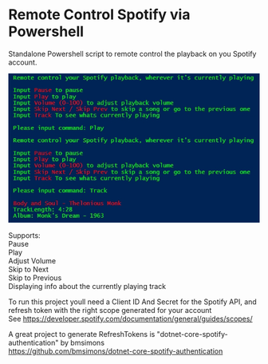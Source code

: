 # Remote Control Spotify via Powershell

Standalone Powershell script to remote control the playback on you Spotify account. 

![alt text](https://github.com/Grue91/PSotiMote/blob/master/Console.jpg)

Supports:  
Pause  
Play  
Adjust Volume  
Skip to Next  
Skip to Previous  
Displaying info about the currently playing track  

To run this project youll need a Client ID And Secret for the Spotify API, and refresh token with the right scope generated for your account  
See https://developer.spotify.com/documentation/general/guides/scopes/  

A great project to generate RefreshTokens is "dotnet-core-spotify-authentication" by bmsimons  
https://github.com/bmsimons/dotnet-core-spotify-authentication  
